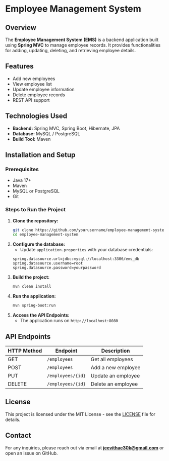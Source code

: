 # Employee Management System

## Overview
The **Employee Management System (EMS)** is a backend application built using **Spring MVC** to manage employee records. It provides functionalities for adding, updating, deleting, and retrieving employee details.

## Features
- Add new employees
- View employee list
- Update employee information
- Delete employee records
- REST API support

## Technologies Used
- **Backend:** Spring MVC, Spring Boot, Hibernate, JPA
- **Database:** MySQL / PostgreSQL
- **Build Tool:** Maven

## Installation and Setup

### Prerequisites
- Java 17+
- Maven
- MySQL or PostgreSQL
- Git

### Steps to Run the Project
1. **Clone the repository:**
   ```sh
   git clone https://github.com/yourusername/employee-management-system.git
   cd employee-management-system
   ```
2. **Configure the database:**
   - Update `application.properties` with your database credentials:
   ```properties
   spring.datasource.url=jdbc:mysql://localhost:3306/ems_db
   spring.datasource.username=root
   spring.datasource.password=yourpassword
   ```
3. **Build the project:**
   ```sh
   mvn clean install
   ```
4. **Run the application:**
   ```sh
   mvn spring-boot:run
   ```
5. **Access the API Endpoints:**
   - The application runs on `http://localhost:8080`

## API Endpoints
| HTTP Method | Endpoint | Description |
|------------|---------|-------------|
| GET | `/employees` | Get all employees |
| POST | `/employees` | Add a new employee |
| PUT | `/employees/{id}` | Update an employee |
| DELETE | `/employees/{id}` | Delete an employee |

## License
This project is licensed under the MIT License - see the [LICENSE](LICENSE) file for details.

## Contact
For any inquiries, please reach out via email at **jeevithae30k@gmail.com** or open an issue on GitHub.

